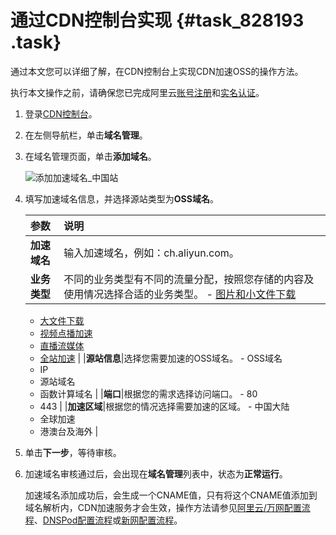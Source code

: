 # 通过CDN控制台实现 {#task_828193 .task}

通过本文您可以详细了解，在CDN控制台上实现CDN加速OSS的操作方法。

执行本文操作之前，请确保您已完成阿里云[账号注册](https://account.aliyun.com/register/register.htm)和[实名认证](https://account.console.aliyun.com/#/auth/home)。

1.  登录[CDN控制台](https://cdn.console.aliyun.com)。
2.  在左侧导航栏，单击**域名管理**。
3.  在域名管理页面，单击**添加域名**。 

    ![添加加速域名_中国站](http://static-aliyun-doc.oss-cn-hangzhou.aliyuncs.com/assets/img/545079/156436286852553_zh-CN.png)

4.  填写加速域名信息，并选择源站类型为**OSS域名**。 

    |参数|说明|
    |:-|:-|
    |**加速域名**|输入加速域名，例如：ch.aliyun.com。|
    |**业务类型**|不同的业务类型有不同的流量分配，按照您存储的内容及使用情况选择合适的业务类型。     -   [图片和小文件下载](cn.zh-CN/产品简介/应用场景/图片小文件.md#)
    -   [大文件下载](cn.zh-CN/产品简介/应用场景/图片小文件.md#)
    -   [视频点播加速](cn.zh-CN/产品简介/应用场景/视音频点播.md#)
    -   [直播流媒体](../cn.zh-CN/产品简介/应用场景/直播流媒体.md#)
    -   [全站加速](../cn.zh-CN/产品简介/应用场景/全站加速.md#)
 |
    |**源站信息**|选择您需要加速的OSS域名。     -   OSS域名
    -   IP
    -   源站域名
    -   函数计算域名
 |
    |**端口**|根据您的需求选择访问端口。     -   80
    -   443
 |
    |**加速区域**|根据您的情况选择需要加速的区域。     -   中国大陆
    -   全球加速
    -   港澳台及海外
 |

5.  单击**下一步**，等待审核。
6.  加速域名审核通过后，会出现在**域名管理**列表中，状态为**正常运行**。 

    加速域名添加成功后，会生成一个CNAME值，只有将这个CNAME值添加到域名解析内，CDN加速服务才会生效，操作方法请参见[阿里云/万网配置流程](../cn.zh-CN/快速入门/配置CNAME/阿里云__万网配置流程.md#)、[DNSPod配置流程](../cn.zh-CN/快速入门/配置CNAME/DNSPod配置流程.md#)或[新网配置流程](../cn.zh-CN/快速入门/配置CNAME/新网配置流程.md#)。


